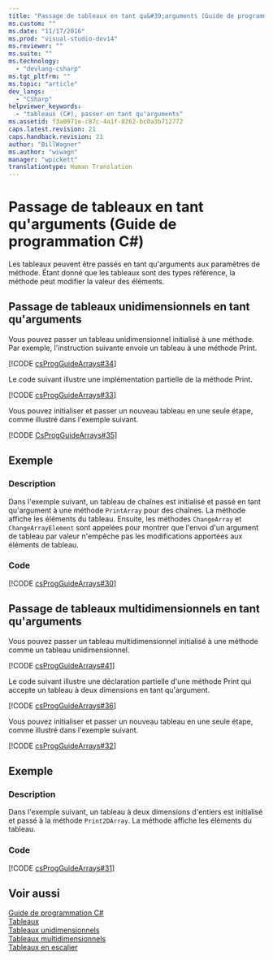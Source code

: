 ```yaml
---
title: "Passage de tableaux en tant qu&#39;arguments (Guide de programmation&#160;C#) | Microsoft Docs"
ms.custom: ""
ms.date: "11/17/2016"
ms.prod: "visual-studio-dev14"
ms.reviewer: ""
ms.suite: ""
ms.technology: 
  - "devlang-csharp"
ms.tgt_pltfrm: ""
ms.topic: "article"
dev_langs: 
  - "CSharp"
helpviewer_keywords: 
  - "tableaux (C#), passer en tant qu'arguments"
ms.assetid: f3a0971e-c87c-4a1f-8262-bc0a3b712772
caps.latest.revision: 21
caps.handback.revision: 21
author: "BillWagner"
ms.author: "wiwagn"
manager: "wpickett"
translationtype: Human Translation
---
```

# Passage de tableaux en tant qu&#39;arguments (Guide de programmation&#160;C#)
Les tableaux peuvent être passés en tant qu'arguments aux paramètres de méthode.  Étant donné que les tableaux sont des types référence, la méthode peut modifier la valeur des éléments.  
  
## Passage de tableaux unidimensionnels en tant qu'arguments  
 Vous pouvez passer un tableau unidimensionnel initialisé à une méthode.  Par exemple, l'instruction suivante envoie un tableau à une méthode Print.  
  
 [!CODE [csProgGuideArrays#34](../CodeSnippet/VS_Snippets_VBCSharp/csProgGuideArrays#34)]  
  
 Le code suivant illustre une implémentation partielle de la méthode Print.  
  
 [!CODE [csProgGuideArrays#33](../CodeSnippet/VS_Snippets_VBCSharp/csProgGuideArrays#33)]  
  
 Vous pouvez initialiser et passer un nouveau tableau en une seule étape, comme illustré dans l'exemple suivant.  
  
 [!CODE [CsProgGuideArrays#35](../CodeSnippet/VS_Snippets_VBCSharp/csProgGuideArrays#35)]  
  
## Exemple  
  
### Description  
 Dans l'exemple suivant, un tableau de chaînes est initialisé et passé en tant qu'argument à une méthode `PrintArray` pour des chaînes.  La méthode affiche les éléments du tableau.  Ensuite, les méthodes `ChangeArray` et `ChangeArrayElement` sont appelées pour montrer que l'envoi d'un argument de tableau par valeur n'empêche pas les modifications apportées aux éléments de tableau.  
  
### Code  
 [!CODE [csProgGuideArrays#30](../CodeSnippet/VS_Snippets_VBCSharp/csProgGuideArrays#30)]  
  
## Passage de tableaux multidimensionnels en tant qu'arguments  
 Vous pouvez passer un tableau multidimensionnel initialisé à une méthode comme un tableau unidimensionnel.  
  
 [!CODE [csProgGuideArrays#41](../CodeSnippet/VS_Snippets_VBCSharp/csProgGuideArrays#41)]  
  
 Le code suivant illustre une déclaration partielle d'une méthode Print qui accepte un tableau à deux dimensions en tant qu'argument.  
  
 [!CODE [csProgGuideArrays#36](../CodeSnippet/VS_Snippets_VBCSharp/csProgGuideArrays#36)]  
  
 Vous pouvez initialiser et passer un nouveau tableau en une seule étape, comme illustré dans l'exemple suivant.  
  
 [!CODE [csProgGuideArrays#32](../CodeSnippet/VS_Snippets_VBCSharp/csProgGuideArrays#32)]  
  
## Exemple  
  
### Description  
 Dans l'exemple suivant, un tableau à deux dimensions d'entiers est initialisé et passé à la méthode `Print2DArray`.  La méthode affiche les éléments du tableau.  
  
### Code  
 [!CODE [csProgGuideArrays#31](../CodeSnippet/VS_Snippets_VBCSharp/csProgGuideArrays#31)]  
  
## Voir aussi  
 [Guide de programmation C\#](../../../csharp/programming-guide/index.md)   
 [Tableaux](../../../csharp/programming-guide/arrays/index.md)   
 [Tableaux unidimensionnels](../../../csharp/programming-guide/arrays/single-dimensional-arrays.md)   
 [Tableaux multidimensionnels](../../../csharp/programming-guide/arrays/multidimensional-arrays.md)   
 [Tableaux en escalier](../../../csharp/programming-guide/arrays/jagged-arrays.md)